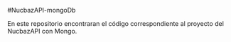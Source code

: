 
#NucbazAPI-mongoDb

En este repositorio encontraran el código correspondiente al proyecto del NucbazAPI con Mongo.


